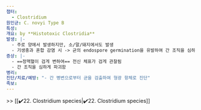 ```yaml
---
챕터:
  - Clostridium
원인균: C. novyi Type B
특성: 
개요: by **Histotoxic Clostridia**
발생: |-
  - 주로 양에서 발생하지만, 소/말/돼지에서도 발생
  - 기생충과 혼합 감염 시 -> 균의 endospore germination을 유발하여 간 조직을 심하게 파괴함
증상: |-
  - ==정맥혈이 검게 변하여== 전신 체표가 검게 관찰됨
  - 간 조직을 심하게 파괴함
병리: 
진단/치료/예방: "- 간 병변으로부터 균을 검출하여 형광 항체로 진단"
족보: 
---
```

\>> [[✔️22. Clostridium species|✔️22. Clostridium species]]